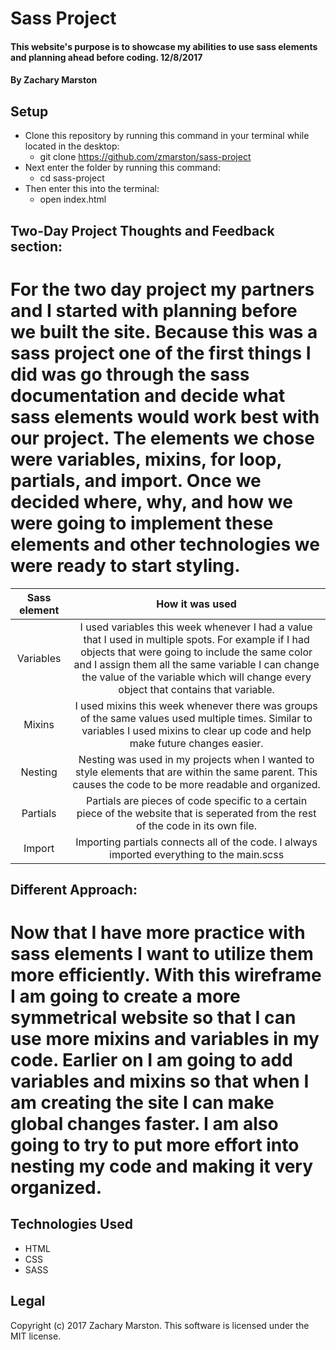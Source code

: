 
# Sass Project

#### This website's purpose is to showcase my abilities to use sass elements and planning ahead before coding. 12/8/2017

#### By **Zachary Marston**

## Setup
* Clone this repository by running this command in your terminal while located in the desktop:
  * git clone https://github.com/zmarston/sass-project
* Next enter the folder by running this command:
  * cd sass-project
* Then enter this into the terminal:
  * open index.html

## Two-Day Project Thoughts and Feedback section:
# For the two day project my partners and I started with planning before we built the site. Because this was a sass project one of the first things I did was go through the sass documentation and  decide what sass elements would work best with our project. The elements we chose were variables, mixins, for loop, partials, and import. Once we decided where, why, and how we were going to implement these elements and other technologies we were ready to start styling.

|Sass element|How it was used|
|:-:|:--:|
|Variables|I used variables this week whenever I had a value that I used in multiple spots. For example if I had objects that were going to include the same color and I assign them all the same variable I can change the value of the variable which will change every object that contains that variable.|
|Mixins|I used mixins this week whenever there was groups of the same values used multiple times. Similar to variables I used mixins to clear up code and help make future changes easier.|
|Nesting|Nesting was used in my projects when I wanted to style elements that are within the same parent. This causes the code to be more readable and organized.|
|Partials|Partials are pieces of code specific to a certain piece of the website that is seperated from the rest of the code in its own file.|
|Import|Importing partials connects all of the code. I always imported everything to the main.scss|

## Different Approach:
# Now that I have more practice with sass elements I want to utilize them more efficiently. With this wireframe I am going to create a more symmetrical website so that I can use more mixins and variables in my code. Earlier on I am going to add variables and mixins so that when I am creating the site I can make global changes faster. I am also going to try to put more effort into nesting my code and making it very organized.

## Technologies Used
* HTML
* CSS
* SASS

## Legal
Copyright (c) 2017 Zachary Marston.
This software is licensed under the MIT license.
